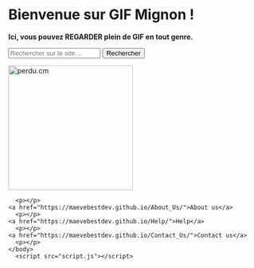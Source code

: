 <html lang="fr">
    <head> 
    <link rel="icon" type="image/png" sizes="16x16" href="https://lh3.googleusercontent.com/proxy/p2Py6H9WxxxjuUxtelVodHTs1c8b_lOJ1pIQTIq07s4lLAzo-icJBoFF_-yLO6e4_p5UbG4k4KHaaU0I1VbId5CsayqisW6ftjvaI42sMk0EYi5p4SQ">
    </head>
  <body>
    <h1>Bienvenue sur GIF Mignon !</h1>
    <p><strong>Ici, vous pouvez REGARDER plein de GIF en tout genre.</strong></p>
    <p></p>
<form>
<input type="text" id="input" name="input" placeholder="Rechercher sur le site…">
<input type="button" id="bouton" value="Rechercher" onclick="controle()">
</form>
 
<p></p>

<a href="https://maevebestdev.github.io/Anime/">
<img src="https://media.tenor.com/images/4fd49de4149a6d348e04f2465a3970af/tenor.gif" alt="perdu.cm" title="anime" style="width: 250px;" /> 
</a>

      <p></p>
    <a href="https://maevebestdev.github.io/About_Us/">About us</a>
      <p></p>
    <a href="https://maevebestdev.github.io/Help/">Help</a>
      <p></p>
    <a href="https://maevebestdev.github.io/Contact_Us/">Contact us</a>
      <p></p>
    </body>
      <script src="script.js"></script>
<script src="script.js"></script>
</html>
<p></p>
